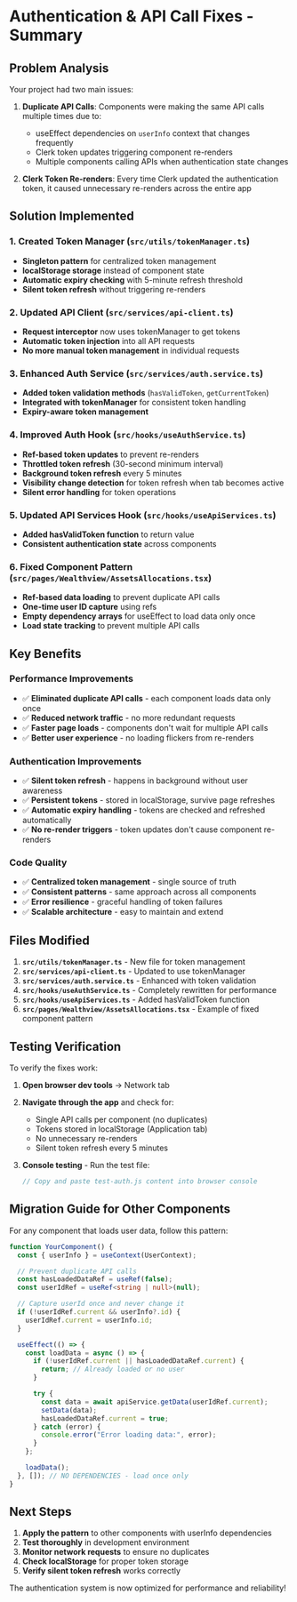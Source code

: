 # Authentication & API Call Fixes - Summary

## Problem Analysis

Your project had two main issues:

1. **Duplicate API Calls**: Components were making the same API calls multiple times due to:

   - useEffect dependencies on `userInfo` context that changes frequently
   - Clerk token updates triggering component re-renders
   - Multiple components calling APIs when authentication state changes

2. **Clerk Token Re-renders**: Every time Clerk updated the authentication token, it caused unnecessary re-renders across the entire app

## Solution Implemented

### 1. Created Token Manager (`src/utils/tokenManager.ts`)

- **Singleton pattern** for centralized token management
- **localStorage storage** instead of component state
- **Automatic expiry checking** with 5-minute refresh threshold
- **Silent token refresh** without triggering re-renders

### 2. Updated API Client (`src/services/api-client.ts`)

- **Request interceptor** now uses tokenManager to get tokens
- **Automatic token injection** into all API requests
- **No more manual token management** in individual requests

### 3. Enhanced Auth Service (`src/services/auth.service.ts`)

- **Added token validation methods** (`hasValidToken`, `getCurrentToken`)
- **Integrated with tokenManager** for consistent token handling
- **Expiry-aware token management**

### 4. Improved Auth Hook (`src/hooks/useAuthService.ts`)

- **Ref-based token updates** to prevent re-renders
- **Throttled token refresh** (30-second minimum interval)
- **Background token refresh** every 5 minutes
- **Visibility change detection** for token refresh when tab becomes active
- **Silent error handling** for token operations

### 5. Updated API Services Hook (`src/hooks/useApiServices.ts`)

- **Added hasValidToken function** to return value
- **Consistent authentication state** across components

### 6. Fixed Component Pattern (`src/pages/Wealthview/AssetsAllocations.tsx`)

- **Ref-based data loading** to prevent duplicate API calls
- **One-time user ID capture** using refs
- **Empty dependency arrays** for useEffect to load data only once
- **Load state tracking** to prevent multiple API calls

## Key Benefits

### Performance Improvements

- ✅ **Eliminated duplicate API calls** - each component loads data only once
- ✅ **Reduced network traffic** - no more redundant requests
- ✅ **Faster page loads** - components don't wait for multiple API calls
- ✅ **Better user experience** - no loading flickers from re-renders

### Authentication Improvements

- ✅ **Silent token refresh** - happens in background without user awareness
- ✅ **Persistent tokens** - stored in localStorage, survive page refreshes
- ✅ **Automatic expiry handling** - tokens are checked and refreshed automatically
- ✅ **No re-render triggers** - token updates don't cause component re-renders

### Code Quality

- ✅ **Centralized token management** - single source of truth
- ✅ **Consistent patterns** - same approach across all components
- ✅ **Error resilience** - graceful handling of token failures
- ✅ **Scalable architecture** - easy to maintain and extend

## Files Modified

1. **`src/utils/tokenManager.ts`** - New file for token management
2. **`src/services/api-client.ts`** - Updated to use tokenManager
3. **`src/services/auth.service.ts`** - Enhanced with token validation
4. **`src/hooks/useAuthService.ts`** - Completely rewritten for performance
5. **`src/hooks/useApiServices.ts`** - Added hasValidToken function
6. **`src/pages/Wealthview/AssetsAllocations.tsx`** - Example of fixed component pattern

## Testing Verification

To verify the fixes work:

1. **Open browser dev tools** → Network tab
2. **Navigate through the app** and check for:

   - Single API calls per component (no duplicates)
   - Tokens stored in localStorage (Application tab)
   - No unnecessary re-renders
   - Silent token refresh every 5 minutes

3. **Console testing** - Run the test file:
   ```javascript
   // Copy and paste test-auth.js content into browser console
   ```

## Migration Guide for Other Components

For any component that loads user data, follow this pattern:

```typescript
function YourComponent() {
  const { userInfo } = useContext(UserContext);

  // Prevent duplicate API calls
  const hasLoadedDataRef = useRef(false);
  const userIdRef = useRef<string | null>(null);

  // Capture userId once and never change it
  if (!userIdRef.current && userInfo?.id) {
    userIdRef.current = userInfo.id;
  }

  useEffect(() => {
    const loadData = async () => {
      if (!userIdRef.current || hasLoadedDataRef.current) {
        return; // Already loaded or no user
      }

      try {
        const data = await apiService.getData(userIdRef.current);
        setData(data);
        hasLoadedDataRef.current = true;
      } catch (error) {
        console.error("Error loading data:", error);
      }
    };

    loadData();
  }, []); // NO DEPENDENCIES - load once only
}
```

## Next Steps

1. **Apply the pattern** to other components with userInfo dependencies
2. **Test thoroughly** in development environment
3. **Monitor network requests** to ensure no duplicates
4. **Check localStorage** for proper token storage
5. **Verify silent token refresh** works correctly

The authentication system is now optimized for performance and reliability!
